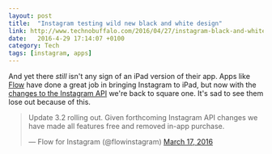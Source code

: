 ```yaml
---
layout: post
title:  "Instagram testing wild new black and white design"
link: http://www.technobuffalo.com/2016/04/27/instagram-black-and-white/
date:   2016-4-29 17:14:07 +0100
category: Tech
tags: [instagram, apps]
---
```


And yet there *still* isn't any sign of an iPad version of their app. Apps like [Flow][flowapp] have done a great job in bringing Instagram to iPad, but now with the [changes to the Instagram API][badinsta] we're back to square one. It's sad to see them lose out because of this.

<blockquote class="twitter-tweet" data-lang="en"><p lang="en" dir="ltr">Update 3.2 rolling out. Given forthcoming Instagram API changes we have made all features free and removed in-app purchase.</p>&mdash; Flow for Instagram (@flowinstagram) <a href="https://twitter.com/flowinstagram/status/710399696716435456">March 17, 2016</a></blockquote>
<script async src="//platform.twitter.com/widgets.js" charset="utf-8"></script>

[flowapp]:http://www.theflowapp.com/
[badinsta]:http://techcrunch.com/2015/11/17/just-instagram/